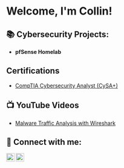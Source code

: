 <h1>Welcome, I'm Collin!

<h2>📚 Cybersecurity Projects:</h2>

- <b>pfSense Homelab</b>

  
<h2> Certifications</h2>

- [CompTIA Cybersecurity Analyst (CySA+)](https://www.credly.com/badges/bfca2465-4c0a-4864-bfc8-5f8f6b6b68c5/public_url)

<h2>📺 YouTube Videos</h2>

- [Malware Traffic Analysis with Wireshark]()

<h2> 🤳 Connect with me:</h2>

[<img align="left" alt="JoshMadakor | YouTube" width="22px" src="https://cdn.jsdelivr.net/npm/simple-icons@v3/icons/youtube.svg" />][youtube]
[<img align="left" alt="JoshMadakor | Twitter" width="22px" src="https://cdn.jsdelivr.net/npm/simple-icons@v3/icons/twitter.svg" />][twitter]


[twitter]: https://twitter.com/CollinBene
[youtube]: https://www.youtube.com/channel/UCanWPJ2TCMEwGxqsNtnB1mg
[instagram]: https://www.instagram.com/joshmadakor/
[linkedin]: https://linkedin.com/in/joshmadakor

<!--
**joshmadakor1/joshmadakor1** is a ✨ _special_ ✨ repository because its `README.md` (this file) appears on your GitHub profile.

Here are some ideas to get you started:

- 🔭 I’m currently working on ...
- 🌱 I’m currently learning ...
- 👯 I’m looking to collaborate on ...
- 🤔 I’m looking for help with ...
- 💬 Ask me about ...
- 📫 How to reach me: ...
- 😄 Pronouns: ...
- ⚡ Fun fact: ...
-->

